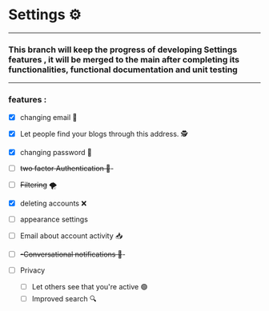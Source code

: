 # Settings ⚙️

---

### This branch will keep the progress of developing Settings features , it will be merged to the main after completing its functionalities, functional documentation and unit testing

---

### features :

- [x] changing email 📧
- [x] Let people find your blogs through this address. 🕵️
- [x] changing password 🔑
- [ ] ~~two factor Authentication 🔐~~-
- [ ] ~~Filtering~~ 🌪~~️~~
- [x] deleting accounts ❌
- [ ] appearance settings
- [ ] Email about account activity 📥
- [ ] ~~-Conversational notifications 🔔~~-
- [ ] Privacy

  - [ ] Let others see that you're active 🟢
  - [ ] Improved search 🔍
